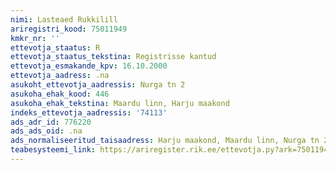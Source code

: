```yaml
---
nimi: Lasteaed Rukkilill
ariregistri_kood: 75011949
kmkr_nr: ''
ettevotja_staatus: R
ettevotja_staatus_tekstina: Registrisse kantud
ettevotja_esmakande_kpv: 16.10.2000
ettevotja_aadress: .na
asukoht_ettevotja_aadressis: Nurga tn 2
asukoha_ehak_kood: 446
asukoha_ehak_tekstina: Maardu linn, Harju maakond
indeks_ettevotja_aadressis: '74113'
ads_adr_id: 776220
ads_ads_oid: .na
ads_normaliseeritud_taisaadress: Harju maakond, Maardu linn, Nurga tn 2
teabesysteemi_link: https://ariregister.rik.ee/ettevotja.py?ark=75011949&ref=rekvisiidid
---
```

